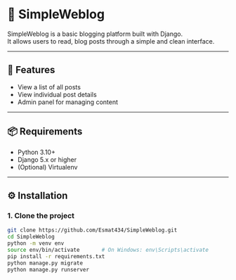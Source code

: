 # 📝 SimpleWeblog

SimpleWeblog is a basic blogging platform built with Django.  
It allows users to read, blog posts through a simple and clean interface.

---

## 🚀 Features

- View a list of all posts
- View individual post details
- Admin panel for managing content

---

## 📦 Requirements

- Python 3.10+
- Django 5.x or higher
- (Optional) Virtualenv

---

## ⚙️ Installation

### 1. Clone the project

```bash
git clone https://github.com/Esmat434/SimpleWeblog.git
cd SimpleWeblog
python -m venv env
source env/bin/activate       # On Windows: env\Scripts\activate
pip install -r requirements.txt
python manage.py migrate
python manage.py runserver